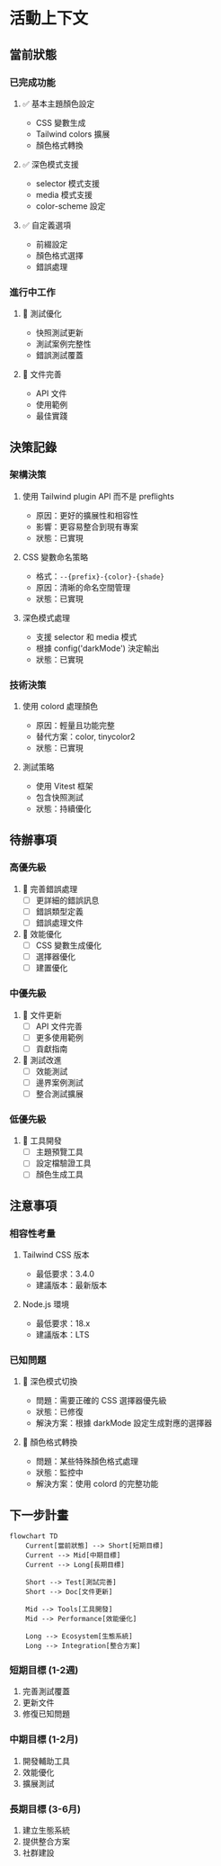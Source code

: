 # 活動上下文

## 當前狀態

### 已完成功能
1. ✅ 基本主題顏色設定
   - CSS 變數生成
   - Tailwind colors 擴展
   - 顏色格式轉換

2. ✅ 深色模式支援
   - selector 模式支援
   - media 模式支援
   - color-scheme 設定

3. ✅ 自定義選項
   - 前綴設定
   - 顏色格式選擇
   - 錯誤處理

### 進行中工作
1. 🔄 測試優化
   - 快照測試更新
   - 測試案例完整性
   - 錯誤測試覆蓋

2. 🔄 文件完善
   - API 文件
   - 使用範例
   - 最佳實踐

## 決策記錄

### 架構決策
1. 使用 Tailwind plugin API 而不是 preflights
   - 原因：更好的擴展性和相容性
   - 影響：更容易整合到現有專案
   - 狀態：已實現

2. CSS 變數命名策略
   - 格式：`--{prefix}-{color}-{shade}`
   - 原因：清晰的命名空間管理
   - 狀態：已實現

3. 深色模式處理
   - 支援 selector 和 media 模式
   - 根據 config('darkMode') 決定輸出
   - 狀態：已實現

### 技術決策
1. 使用 colord 處理顏色
   - 原因：輕量且功能完整
   - 替代方案：color, tinycolor2
   - 狀態：已實現

2. 測試策略
   - 使用 Vitest 框架
   - 包含快照測試
   - 狀態：持續優化

## 待辦事項

### 高優先級
1. 📍 完善錯誤處理
   - [ ] 更詳細的錯誤訊息
   - [ ] 錯誤類型定義
   - [ ] 錯誤處理文件

2. 📍 效能優化
   - [ ] CSS 變數生成優化
   - [ ] 選擇器優化
   - [ ] 建置優化

### 中優先級
1. 📌 文件更新
   - [ ] API 文件完善
   - [ ] 更多使用範例
   - [ ] 貢獻指南

2. 📌 測試改進
   - [ ] 效能測試
   - [ ] 邊界案例測試
   - [ ] 整合測試擴展

### 低優先級
1. 📎 工具開發
   - [ ] 主題預覽工具
   - [ ] 設定檔驗證工具
   - [ ] 顏色生成工具

## 注意事項

### 相容性考量
1. Tailwind CSS 版本
   - 最低要求：3.4.0
   - 建議版本：最新版本

2. Node.js 環境
   - 最低要求：18.x
   - 建議版本：LTS

### 已知問題
1. 🐛 深色模式切換
   - 問題：需要正確的 CSS 選擇器優先級
   - 狀態：已修復
   - 解決方案：根據 darkMode 設定生成對應的選擇器

2. 🐛 顏色格式轉換
   - 問題：某些特殊顏色格式處理
   - 狀態：監控中
   - 解決方案：使用 colord 的完整功能

## 下一步計畫

```mermaid
flowchart TD
    Current[當前狀態] --> Short[短期目標]
    Current --> Mid[中期目標]
    Current --> Long[長期目標]
    
    Short --> Test[測試完善]
    Short --> Doc[文件更新]
    
    Mid --> Tools[工具開發]
    Mid --> Performance[效能優化]
    
    Long --> Ecosystem[生態系統]
    Long --> Integration[整合方案]
```

### 短期目標 (1-2週)
1. 完善測試覆蓋
2. 更新文件
3. 修復已知問題

### 中期目標 (1-2月)
1. 開發輔助工具
2. 效能優化
3. 擴展測試

### 長期目標 (3-6月)
1. 建立生態系統
2. 提供整合方案
3. 社群建設